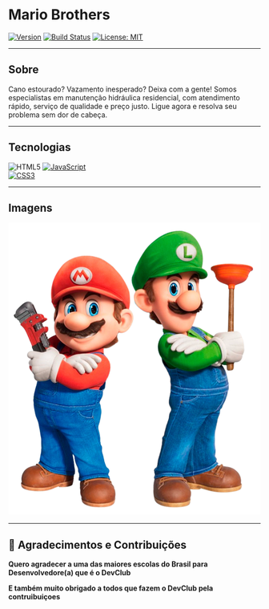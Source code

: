 # Mario Brothers

[![Version](https://img.shields.io/badge/version-1.0.0-blue)](https://github.com/seu-usuario/DevBurger/releases/tag/v1.0.0)
[![Build Status](https://img.shields.io/github/actions/workflow/status/seu-usuario/DevBurger/ci.yml?branch=main)](https://github.com/seu-usuario/DevBurger/actions)
[![License: MIT](https://img.shields.io/badge/license-MIT-green)](LICENSE)

---

## Sobre

Cano estourado? Vazamento inesperado? Deixa com a gente! Somos especialistas em manutenção hidráulica residencial, com atendimento rápido, serviço de qualidade e preço justo. Ligue agora e resolva seu problema sem dor de cabeça.

---

## Tecnologias

![HTML5](https://img.shields.io/badge/HTML5-E34F26?style=for-the-badge&logo=html5&logoColor=fff) 
[![JavaScript](https://img.shields.io/badge/JavaScript-F7DF1E?style=for-the-badge&logo=javascript&logoColor=black)](https://developer.mozilla.org/en-US/docs/Web/JavaScript)  
[![CSS3](https://img.shields.io/badge/CSS3-1572B6?style=for-the-badge&logo=css3&logoColor=white)](https://developer.mozilla.org/en-US/docs/Web/CSS)

---

## Imagens

![Tela inicial do DevBurger](./src/assets/mario.png)

---

## 🤝 **Agradecimentos e Contribuições**

**Quero agradecer a uma das maiores escolas do Brasil para Desenvolvedore(a) que é o DevClub**

**E também muito obrigado a todos que fazem o DevClub pela contruibuiçoes**
